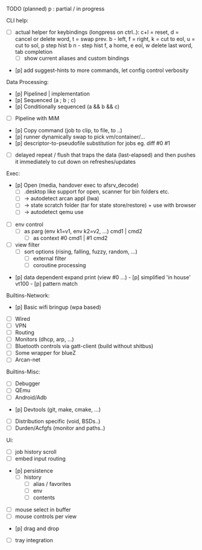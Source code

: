 TODO (planned)
p : partial / in progress

CLI help:
- [ ] actual helper for keybindings (longpress on ctrl..):
      c+l = reset, d = cancel or delete word, t = swap prev.
			b - left, f = right, k = cut to eol, u = cut to sol, p step hist b
			n - step hist f, a home, e eol, w delete last word, tab completion
  - [ ] show current aliases and custom bindings
- [p] add suggest-hints to more commands, let config control verbosity

Data Processing:
- [p] Pipelined  | implementation
- [p] Sequenced (a ; b ; c)
- [p] Conditionally sequenced (a && b && c)
- [ ] Pipeline with MiM
- [p] Copy command (job to clip, to file, to ..)
- [p] runner dynamically swap to pick vm/container/...
- [p] descriptor-to-pseudofile substitution for jobs
      eg. diff #0 #1
- [ ] delayed repeat / flush that traps the data (last-elapsed) and then
      pushes it immediately to cut down on refreshes/updates

Exec:
- [p] Open (media, handover exec to afsrv_decode)
  - [ ] .desktop like support for open, scanner for bin folders etc.
  - [ ] -> autodetect arcan appl (lwa)
  - [ ]   -> state scratch folder (tar for state store/restore) + use with browser
	- [ ] -> autodetect qemu use
- [ ] env control
  - [ ] as parg (env k1=v1, env k2=v2, ...) cmd1 | cmd2
	- [ ] as context #0 cmd1 | #1 cmd2
- [ ] view filter
  - [ ] sort options (rising, falling, fuzzy, random, ...)
	- [ ] external filter
	- [ ] coroutine processing
- [p] data dependent expand print (view #0 ...)
		- [p] simplified 'in house' vt100
		- [p] pattern match

Builtins-Network:
- [p] Basic wifi bringup (wpa based)
- [ ] Wired
- [ ] VPN
- [ ] Routing
- [ ] Monitors (dhcp, arp, ...)
- [ ] Bluetooth controls via gatt-client (build without shitbus)
- [ ] Some wrapper for blueZ
- [ ] Arcan-net

Builtins-Misc:
- [ ] Debugger
- [ ] QEmu
- [ ] Android/Adb
- [p] Devtools (git, make, cmake, ...)
- [ ] Distribution specific (void, BSDs..)
- [ ] Durden/Acfgfs (monitor and paths..)

Ui:
- [ ] job history scroll
- [ ] embed input routing
- [p] persistence
  - [ ] history
	- [ ] alias / favorites
	- [ ] env
	- [ ] contents
- [ ] mouse select in buffer
- [ ] mouse controls per view
- [p] drag and drop
- [ ] tray integration
